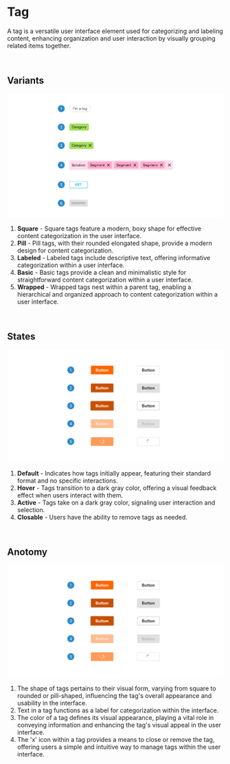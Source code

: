 # Tag

A tag is a versatile user interface element used for categorizing and labeling content, enhancing organization and user interaction by visually grouping related items together.

</br>

## Variants

<img src="../../assets/images/components/tag-variants.jpg" alt="tag-variants" width="752"/>

1. <b>Square</b> - Square tags feature a modern, boxy shape for effective content categorization in the user interface.
2. <b>Pill</b> - Pill tags, with their rounded elongated shape, provide a modern design for content categorization.
3. <b>Labeled</b> - Labeled tags include descriptive text, offering informative categorization within a user interface.
4. <b>Basic</b> - Basic tags provide a clean and minimalistic style for straightforward content categorization within a user interface.
5. <b>Wrapped</b> - Wrapped tags nest within a parent tag, enabling a hierarchical and organized approach to content categorization within a user interface.

</br>


## States

<img src="../../assets/images/components/button-states.jpg" alt="button-states" width="752"/>

1. <b>Default</b> - Indicates how tags initially appear, featuring their standard format and no specific interactions.
2. <b>Hover</b> - Tags transition to a dark gray color, offering a visual feedback effect when users interact with them.
3. <b>Active</b> - Tags take on a dark gray color, signaling user interaction and selection.
4. <b>Closable</b> - Users have the ability to remove tags as needed.

</br>

## Anotomy

<img src="../../assets/images/components/button-states.jpg" alt="button-states" width="752"/>

1. The shape of tags pertains to their visual form, varying from square to rounded or pill-shaped, influencing the tag's overall appearance and usability in the interface.
2. Text in a tag functions as a label for categorization within the interface.
3. The color of a tag defines its visual appearance, playing a vital role in conveying information and enhancing the tag's visual appeal in the user interface.
4. The 'x' icon within a tag provides a means to close or remove the tag, offering users a simple and intuitive way to manage tags within the user interface.
